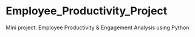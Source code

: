 # Employee_Productivity_Project
Mini project: Employee Productivity &amp; Engagement Analysis using Python


